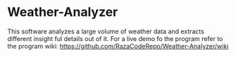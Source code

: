 # Weather-Analyzer
This software analyzes a large volume of weather data and extracts different insight ful details out of it. For a live demo fo the program refer to the program wiki: https://github.com/RazaCodeRepo/Weather-Analyzer/wiki
